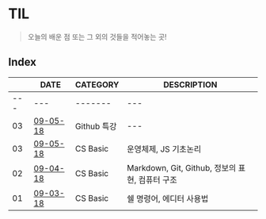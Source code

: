 # TIL
> 오늘의 배운 점 또는 그 외의 것들을 적어놓는 곳!

## Index

|  | DATE | CATEGORY | DESCRIPTION |
| --- | --- | ------- | --- |
| --- | --- | ------- | --- |
| 03 | [09-05-18](github_class.md) | Github 특강 | --- |
| 03 | [09-05-18](CS_Basic/week01-09-05-18.md) | CS Basic | 운영체제, JS 기초논리 |
| 02 | [09-04-18](CS_Basic/week01-09-04-18.md) | CS Basic | Markdown, Git, Github, 정보의 표현, 컴퓨터 구조 |
| 01 | [09-03-18](CS_Basic/week01-09-03-18.md) | CS Basic | 쉘 명령어, 에디터 사용법 |





  


    

